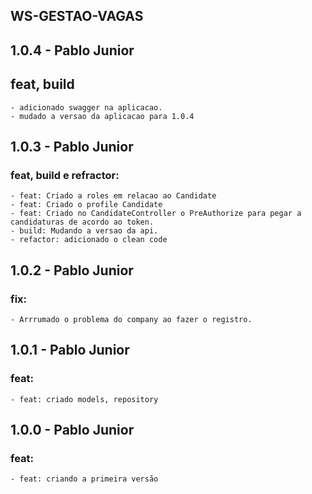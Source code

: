 ## WS-GESTAO-VAGAS


## 1.0.4 - Pablo Junior
## feat, build
    - adicionado swagger na aplicacao.
    - mudado a versao da aplicacao para 1.0.4

## 1.0.3 - Pablo Junior
### feat, build e refractor:
    - feat: Criado a roles em relacao ao Candidate
    - feat: Criado o profile Candidate
    - feat: Criado no CandidateController o PreAuthorize para pegar a candidaturas de acordo ao token.
    - build: Mudando a versao da api.
    - refactor: adicionado o clean code

## 1.0.2 - Pablo Junior
### fix:
    - Arrrumado o problema do company ao fazer o registro.

## 1.0.1 - Pablo Junior
### feat:
    - feat: criado models, repository

## 1.0.0 - Pablo Junior
### feat:
    - feat: criando a primeira versão